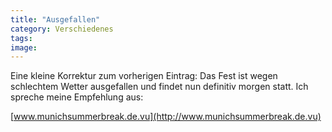 ```yaml
---
title: "Ausgefallen"
category: Verschiedenes
tags: 
image: 
---
```


Eine kleine Korrektur zum vorherigen Eintrag: Das Fest ist wegen schlechtem Wetter ausgefallen und findet nun definitiv morgen statt. Ich spreche meine Empfehlung aus:  

[www.munichsummerbreak.de.vu](http://www.munichsummerbreak.de.vu) 

